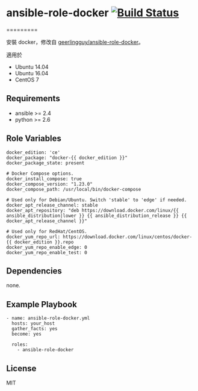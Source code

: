 # ansible-role-docker [![Build Status](https://travis-ci.org/shengyou/ansible-role-docker.svg?branch=master)](https://travis-ci.org/shengyou/ansible-role-docker)

=========

安裝 docker，修改自 [geerlingguy/ansible-role-docker](https://github.com/geerlingguy/ansible-role-docker)。

適用於
* Ubuntu 14.04
* Ubuntu 16.04
* CentOS 7

Requirements
------------

* ansible >= 2.4
* python >= 2.6

Role Variables
--------------

```
docker_edition: 'ce'
docker_package: "docker-{{ docker_edition }}"
docker_package_state: present

# Docker Compose options.
docker_install_compose: true
docker_compose_version: "1.23.0"
docker_compose_path: /usr/local/bin/docker-compose

# Used only for Debian/Ubuntu. Switch 'stable' to 'edge' if needed.
docker_apt_release_channel: stable
docker_apt_repository: "deb https://download.docker.com/linux/{{ ansible_distribution|lower }} {{ ansible_distribution_release }} {{ docker_apt_release_channel }}"

# Used only for RedHat/CentOS.
docker_yum_repo_url: https://download.docker.com/linux/centos/docker-{{ docker_edition }}.repo
docker_yum_repo_enable_edge: 0
docker_yum_repo_enable_test: 0
```


Dependencies
------------

none.

Example Playbook
----------------

```
- name: ansible-role-docker.yml
  hosts: your_host
  gather_facts: yes
  become: yes

  roles:
    - ansible-role-docker
```

License
-------

MIT
